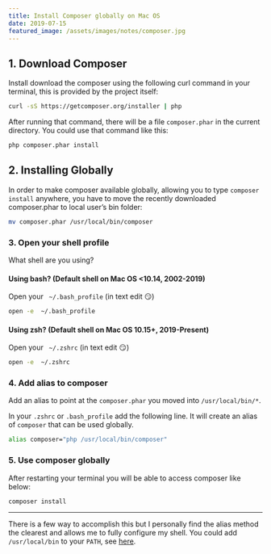 ```yaml
---
title: Install Composer globally on Mac OS
date: 2019-07-15
featured_image: /assets/images/notes/composer.jpg
---
```


## 1. Download Composer

Install download the composer using the following curl command in your terminal, this is provided by the project itself:

```bash
curl -sS https://getcomposer.org/installer | php
```

After running that command, there will be a file `composer.phar` in the current directory. You could use that command like this:

```bash
php composer.phar install
```

## 2. Installing Globally 

In order to make composer available globally, allowing you to type `composer install` anywhere, you have to move the recently downloaded composer.phar to local user’s bin folder:

```bash
mv composer.phar /usr/local/bin/composer
```


### 3. Open your shell profile 

What shell are you using?

#### Using bash? (Default shell on Mac OS <10.14, 2002-2019)

Open your ` ~/.bash_profile` (in text edit 😏) 

```bash
open -e  ~/.bash_profile
```


#### Using zsh? (Default shell on Mac OS 10.15+, 2019-Present)

Open your ` ~/.zshrc` (in text edit 😏) 

```bash
open -e  ~/.zshrc
```

### 4. Add alias to composer 

Add an alias to point at the `composer.phar` you moved into `/usr/local/bin/*`.

In your `.zshrc` or `.bash_profile` add the following line. It will create an alias of `composer` that can be used globally.

```bash
alias composer="php /usr/local/bin/composer"
```


### 5. Use composer globally

After restarting your terminal you will be able to access composer like below:

```bash
composer install 
```

---

There is a few way to accomplish this but I personally find the alias method the clearest and allows me to fully configure my shell. You could add `/usr/local/bin` to your `PATH`, see [here](https://superuser.com/questions/595818/add-usr-local-sbin-to-the-path-of-a-user).